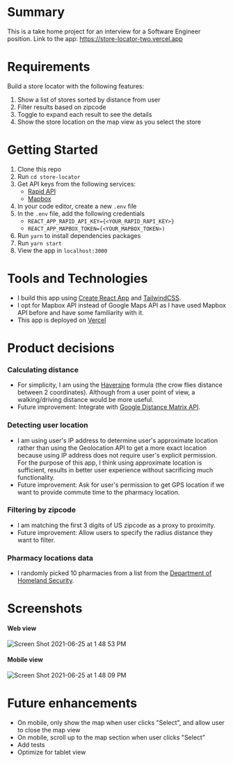 # Summary

This is a take home project for an interview for a Software Engineer position.
Link to the app: https://store-locator-two.vercel.app

# Requirements

Build a store locator with the following features:

1. Show a list of stores sorted by distance from user
2. Filter results based on zipcode
3. Toggle to expand each result to see the details
4. Show the store location on the map view as you select the store

# Getting Started

1. Clone this repo
2. Run `cd store-locator`
3. Get API keys from the following services:
   - [Rapid API](https://rapidapi.com/marketplace)
   - [Mapbox](https://www.mapbox.com)
4. In your code editor, create a new `.env` file
5. In the `.env` file, add the following credentials
   - `REACT_APP_RAPID_API_KEY={<YOUR_RAPID_RAPI_KEY>}`
   - `REACT_APP_MAPBOX_TOKEN={<YOUR_MAPBOX_TOKEN>)`
6. Run `yarn` to install dependencies packages
7. Run `yarn start`
8. View the app in `localhost:3000`

# Tools and Technologies

- I build this app using [Create React App](https://github.com/facebook/create-react-app) and [TailwindCSS](https://tailwindcss.com).
- I opt for Mapbox API instead of Google Maps API as I have used Mapbox API before and have some familiarity with it.
- This app is deployed on [Vercel](https://vercel.com/)

# Product decisions

### Calculating distance

- For simplicity, I am using the [Haversine](https://en.wikipedia.org/wiki/Haversine_formula) formula (the crow flies distance between 2 coordinates). Although from a user point of view, a walking/driving distance would be more useful.
- Future improvement: Integrate with [Google Distance Matrix API](https://developers.google.com/maps/documentation/javascript/distancematrix).

### Detecting user location

- I am using user's IP address to determine user's approximate location rather than using the Geolocation API to get a more exact location because using IP address does not require user's explicit permission. For the purpose of this app, I think using approximate location is sufficient, results in better user experience without sacrificing much functionality.
- Future improvement: Ask for user's permission to get GPS location if we want to provide commute time to the pharmacy location.

### Filtering by zipcode

- I am matching the first 3 digits of US zipcode as a proxy to proximity.
- Future improvement: Allow users to specify the radius distance they want to filter.

### Pharmacy locations data

- I randomly picked 10 pharmacies from a list from the [Department of Homeland Security](https://catalog.data.gov/dataset/pharmacies).

# Screenshots

#### Web view
![Screen Shot 2021-06-25 at 1 48 53 PM](https://user-images.githubusercontent.com/32437766/123483767-1f433c00-d5bc-11eb-9e48-2354b9566154.png)


#### Mobile view
![Screen Shot 2021-06-25 at 1 48 09 PM](https://user-images.githubusercontent.com/32437766/123483751-1b171e80-d5bc-11eb-8051-51ad06190bcd.png)


# Future enhancements

- On mobile, only show the map when user clicks "Select", and allow user to close the map view
- On mobile, scroll up to the map section when user clicks "Select"
- Add tests
- Optimize for tablet view
